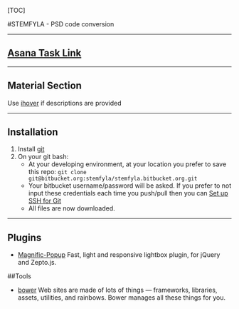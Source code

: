 [TOC] 

#STEMFYLA - PSD code conversion

***

## [Asana Task Link](https://app.asana.com/0/21425644731737/21425644731744) 

***
 
## Material Section
 Use [ihover](http://gudh.github.io/ihover/dist/) if descriptions are provided

***

## Installation
1. Install [git](http://git-scm.com/downloads)
2. On your git bash:
	- At your developing environment, at your location you prefer to save this repo: `git clone git@bitbucket.org:stemfyla/stemfyla.bitbucket.org.git`
	- Your bitbucket username/password will be asked. If you prefer to not input these credentials each time you push/pull then you can [Set up SSH for Git](https://confluence.atlassian.com/display/BITBUCKET/Set+up+SSH+for+Git)
	- All files are now downloaded.
***

## Plugins
- [Magnific-Popup](https://github.com/dimsemenov/Magnific-Popup) Fast, light and responsive lightbox plugin, for jQuery and Zepto.js.
                                                                 

##Tools
- [bower](http://bower.io/) Web sites are made of lots of things — frameworks, libraries, assets, utilities, and rainbows. Bower manages all these things for you.